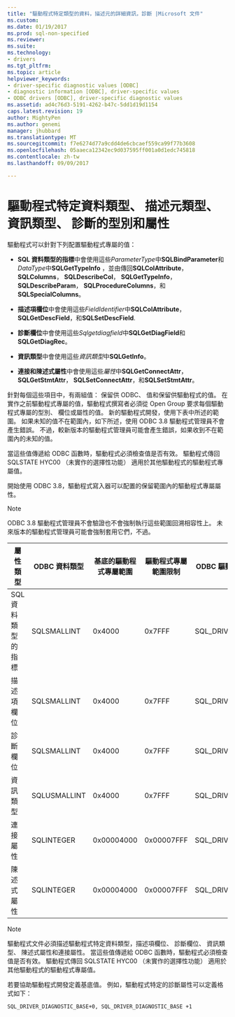 ```yaml
---
title: "驅動程式特定類型的資料，描述元的詳細資訊，診斷 |Microsoft 文件"
ms.custom: 
ms.date: 01/19/2017
ms.prod: sql-non-specified
ms.reviewer: 
ms.suite: 
ms.technology:
- drivers
ms.tgt_pltfrm: 
ms.topic: article
helpviewer_keywords:
- driver-specific diagnostic values [ODBC]
- diagnostic information [ODBC], driver-specific values
- ODBC drivers [ODBC], driver-specific diagnostic values
ms.assetid: ad4c76d3-5191-4262-b47c-5dd1d19d1154
caps.latest.revision: 19
author: MightyPen
ms.author: genemi
manager: jhubbard
ms.translationtype: MT
ms.sourcegitcommit: f7e6274d77a9cdd4de6cbcaef559ca99f77b3608
ms.openlocfilehash: 05aaeca12342ec9d037595ff001a0d1edc745818
ms.contentlocale: zh-tw
ms.lasthandoff: 09/09/2017

---
```

# <a name="driver-specific-data-types-descriptor-types-information-types-diagnostic-types-and-attributes"></a>驅動程式特定資料類型、 描述元類型、 資訊類型、 診斷的型別和屬性
驅動程式可以針對下列配置驅動程式專屬的值：  
  
-   **SQL 資料類型的指標**中會使用這些*ParameterType*中**SQLBindParameter**和*DataType*中**SQLGetTypeInfo** ，並由傳回**SQLColAttribute**， **SQLColumns**， **SQLDescribeCol**， **SQLGetTypeInfo**， **SQLDescribeParam**， **SQLProcedureColumns**，和**SQLSpecialColumns**。  
  
-   **描述項欄位**中會使用這些*FieldIdentifier*中**SQLColAttribute**， **SQLGetDescField**，和**SQLSetDescField**.  
  
-   **診斷欄位**中會使用這些*Sqlgetdiagfield*中**SQLGetDiagField**和**SQLGetDiagRec**。  
  
-   **資訊類型**中會使用這些*資訊類型*中**SQLGetInfo**。  
  
-   **連接和陳述式屬性**中會使用這些*屬性*中**SQLGetConnectAttr**， **SQLGetStmtAttr**， **SQLSetConnectAttr**，和**SQLSetStmtAttr**。  
  
 針對每個這些項目中，有兩組值： 保留供 ODBC、 值和保留供驅動程式的值。 在實作之前驅動程式專屬的值，驅動程式撰寫者必須從 Open Group 要求每個驅動程式專屬的型別、 欄位或屬性的值。 新的驅動程式開發，使用下表中所述的範圍。 如果未知的值不在範圍內，如下所述，使用 ODBC 3.8 驅動程式管理員不會產生錯誤。 不過，較新版本的驅動程式管理員可能會產生錯誤，如果收到不在範圍內的未知的值。  
  
 當這些值傳遞給 ODBC 函數時，驅動程式必須檢查值是否有效。 驅動程式傳回 SQLSTATE HYC00 （未實作的選擇性功能） 適用於其他驅動程式的驅動程式專屬值。  
  
 開始使用 ODBC 3.8，驅動程式寫入器可以配置的保留範圍內的驅動程式專屬屬性。  
  
> [!NOTE]  
>  ODBC 3.8 驅動程式管理員不會驗證也不會強制執行這些範圍回溯相容性上。 未來版本的驅動程式管理員可能會強制套用它們，不過。  
  
|屬性類型|ODBC 資料類型|基底的驅動程式專屬範圍|驅動程式專屬範圍限制|ODBC 驅動程式專屬數值範圍基底的常數|  
|--------------------|--------------------|---------------------------------|----------------------------------|---------------------------------------------------------|  
|SQL 資料類型的指標|SQLSMALLINT|0x4000|0x7FFF|SQL_DRIVER_SQL_TYPE_BASE|  
|描述項欄位|SQLSMALLINT|0x4000|0x7FFF|SQL_DRIVER_DESCRIPTOR_BASE|  
|診斷欄位|SQLSMALLINT|0x4000|0x7FFF|SQL_DRIVER_DIAGNOSTIC_BASE|  
|資訊類型|SQLUSMALLINT|0x4000|0x7FFF|SQL_DRIVER_INFO_TYPE_BASE|  
|連接屬性|SQLINTEGER|0x00004000|0x00007FFF|SQL_DRIVER_CONNECT_ATTR_BASE|  
|陳述式屬性|SQLINTEGER|0x00004000|0x00007FFF|SQL_DRIVER_STATEMENT_ATTR_BASE|  
  
> [!NOTE]  
>  驅動程式文件必須描述驅動程式特定資料類型，描述項欄位、 診斷欄位、 資訊類型、 陳述式屬性和連接屬性。 當這些值傳遞給 ODBC 函數時，驅動程式必須檢查值是否有效。 驅動程式傳回 SQLSTATE HYC00 （未實作的選擇性功能） 適用於其他驅動程式的驅動程式專屬值。  
  
 若要協助驅動程式開發定義基底值。 例如，驅動程式特定的診斷屬性可以定義格式如下：  
  
```  
SQL_DRIVER_DIAGNOSTIC_BASE+0, SQL_DRIVER_DIAGNOSTIC_BASE +1  
```
